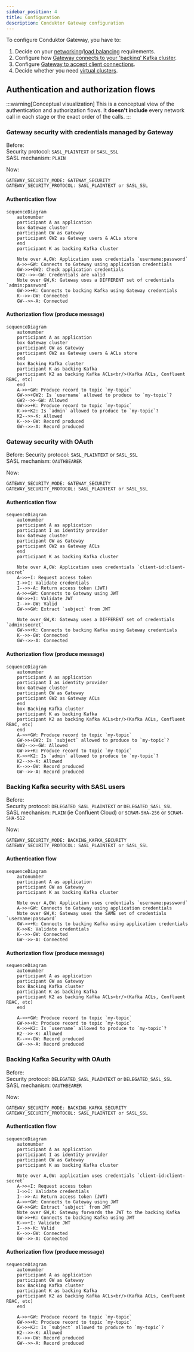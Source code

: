 ```yaml
---
sidebar_position: 4
title: Configuration
description: Conduktor Gateway configuration
---
```


To configure Conduktor Gateway, you have to:

1. Decide on your [networking](../configuration/network.md)/[load balancing](../reference/load-balancing.md) requirements.
1. Configure how [Gateway connects to your 'backing' Kafka cluster](../configuration/kafka-authentication.md).
1. Configure [Gateway to accept client connections](../configuration/client-authentication.md).
1. Decide whether you need [virtual clusters](../concepts/virtual-clusters.md).

## Authentication and authorization flows

:::warning[Conceptual visualization]
This is a conceptual view of the authentication and authorization flows. It **doesn't include** every network call in each stage or the exact order of the calls.
:::

### Gateway security with credentials managed by Gateway
Before:  
Security protocol: `SASL_PLAINTEXT` or `SASL_SSL`  
SASL mechanism: `PLAIN`  

Now:
```env
GATEWAY_SECURITY_MODE: GATEWAY_SECURITY
GATEWAY_SECURITY_PROTOCOL: SASL_PLAINTEXT or SASL_SSL
```
#### Authentication flow

```mermaid
sequenceDiagram
	autonumber
	participant A as application 
	box Gateway cluster
    participant GW as Gateway
    participant GW2 as Gateway users & ACLs store
    end
    participant K as backing Kafka cluster
	
	Note over A,GW: Application uses credentials `username:password`
    A->>+GW: Connects to Gateway using application credentials
    GW->>+GW2: Check application credentials
    GW2-->>-GW: Credentials are valid
    Note over GW,K: Gateway uses a DIFFERENT set of credentials `admin:password`
    GW->>+K: Connects to backing Kafka using Gateway credentials
    K-->>-GW: Connected
    GW-->>-A: Connected
```

#### Authorization flow (produce message)

```mermaid
sequenceDiagram
	autonumber
	participant A as application 
	box Gateway cluster
    participant GW as Gateway
    participant GW2 as Gateway users & ACLs store
    end
    box Backing Kafka cluster
    participant K as backing Kafka 
    participant K2 as backing Kafka ACLs<br/>(Kafka ACLs, Confluent RBAC, etc)
    end
    A->>+GW: Produce record to topic `my-topic`
    GW->>+GW2: Is `username` allowed to produce to `my-topic`?
    GW2-->>-GW: Allowed
    GW->>+K: Produce record to topic `my-topic`
    K->>+K2: Is `admin` allowed to produce to `my-topic`?
    K2-->>-K: Allowed
    K-->>-GW: Record produced
    GW-->>-A: Record produced
```

### Gateway security with OAuth
Before:
Security protocol: `SASL_PLAINTEXT` or `SASL_SSL`  
SASL mechanism: `OAUTHBEARER`

Now:
```env
GATEWAY_SECURITY_MODE: GATEWAY_SECURITY
GATEWAY_SECURITY_PROTOCOL: SASL_PLAINTEXT or SASL_SSL
```
#### Authentication flow

```mermaid
sequenceDiagram
	autonumber
	participant A as application 
	participant I as identity provider
	box Gateway cluster
    participant GW as Gateway
    participant GW2 as Gateway ACLs
    end
    participant K as backing Kafka cluster
	
	Note over A,GW: Application uses credentials `client-id:client-secret`
	A->>+I: Request access token
	I->>I: Validate credentials
    I-->>-A: Return access token (JWT)
    A->>+GW: Connects to Gateway using JWT
    GW->>+I: Validate JWT
    I-->>-GW: Valid
    GW->>GW: Extract `subject` from JWT
    
    Note over GW,K: Gateway uses a DIFFERENT set of credentials `admin:secret`
    GW->>+K: Connects to backing Kafka using Gateway credentials
    K-->>-GW: Connected
    GW-->>-A: Connected
```

#### Authorization flow (produce message)

```mermaid
sequenceDiagram
	autonumber
	participant A as application 
	participant I as identity provider
	box Gateway cluster
    participant GW as Gateway
    participant GW2 as Gateway ACLs
    end
    box Backing Kafka cluster
    participant K as backing Kafka 
    participant K2 as backing Kafka ACLs<br/>(Kafka ACLs, Confluent RBAC, etc)
    end
    A->>+GW: Produce record to topic `my-topic`
    GW->>+GW2: Is `subject` allowed to produce to `my-topic`?
    GW2-->>-GW: Allowed
    GW->>+K: Produce record to topic `my-topic`
    K->>+K2: Is `admin` allowed to produce to `my-topic`?
    K2-->>-K: Allowed
    K-->>-GW: Record produced
    GW-->>-A: Record produced
```

### Backing Kafka security with SASL users
Before:  
Security protocol: `DELEGATED_SASL_PLAINTEXT` or `DELEGATED_SASL_SSL`  
SASL mechanism: `PLAIN` (ie Confluent Cloud) or `SCRAM-SHA-256` or `SCRAM-SHA-512`

Now:
```env
GATEWAY_SECURITY_MODE: BACKING_KAFKA_SECURITY
GATEWAY_SECURITY_PROTOCOL: SASL_PLAINTEXT or SASL_SSL
```
#### Authentication flow

```mermaid
sequenceDiagram
	autonumber
	participant A as application 
    participant GW as Gateway
    participant K as backing Kafka cluster

	Note over A,GW: Application uses credentials `username:password`
    A->>+GW: Connects to Gateway using application credentials
    Note over GW,K: Gateway uses the SAME set of credentials `username:password`
    GW->>+K: Connects to backing Kafka using application credentials
    K->>K: Validate credentials
    K-->>-GW: Connected
    GW-->>-A: Connected
```

#### Authorization flow (produce message)

```mermaid
sequenceDiagram
	autonumber
	participant A as application 
    participant GW as Gateway
    box Backing Kafka cluster
    participant K as backing Kafka 
    participant K2 as backing Kafka ACLs<br/>(Kafka ACLs, Confluent RBAC, etc)
    end

    A->>+GW: Produce record to topic `my-topic`
    GW->>+K: Produce record to topic `my-topic`
    K->>+K2: Is `username` allowed to produce to `my-topic`?
    K2-->>-K: Allowed
    K-->>-GW: Record produced
    GW-->>-A: Record produced

```

### Backing Kafka Security with OAuth
Before:  
Security protocol: `DELEGATED_SASL_PLAINTEXT` or `DELEGATED_SASL_SSL`    
SASL mechanism: `OAUTHBEARER`

Now:
```env
GATEWAY_SECURITY_MODE: BACKING_KAFKA_SECURITY
GATEWAY_SECURITY_PROTOCOL: SASL_PLAINTEXT or SASL_SSL
```
#### Authentication flow

```mermaid
sequenceDiagram
	autonumber
	participant A as application 
	participant I as identity provider
    participant GW as Gateway
    participant K as backing Kafka cluster
	
	Note over A,GW: application uses credentials `client-id:client-secret`
	A->>+I: Request access token
	I->>I: Validate credentials
    I-->>-A: Return access token (JWT)
    A->>+GW: Connects to Gateway using JWT
    GW->>GW: Extract `subject` from JWT
    Note over GW,K: Gateway forwards the JWT to the backing Kafka
    GW->>+K: Connects to backing Kafka using JWT
    K->>+I: Validate JWT
    I-->>-K: Valid
    K-->>-GW: Connected
    GW-->>-A: Connected
```

#### Authorization flow (produce message)

```mermaid
sequenceDiagram
	autonumber
	participant A as application 
    participant GW as Gateway
    box Backing Kafka cluster
    participant K as backing Kafka 
    participant K2 as backing Kafka ACLs<br/>(Kafka ACLs, Confluent RBAC, etc)
    end
    
    A->>+GW: Produce record to topic `my-topic`
    GW->>+K: Produce record to topic `my-topic`
    K->>+K2: Is `subject` allowed to produce to `my-topic`?
    K2-->>-K: Allowed
    K-->>-GW: Record produced
    GW-->>-A: Record produced
```
